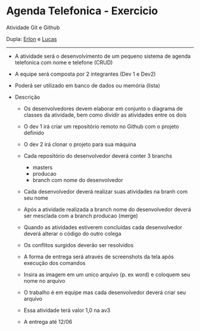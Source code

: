 # Agenda Telefonica - Exercicio


Atividade Git e Github

Dupla: [Erlon](https://github.com/ejrgeek/) e [Lucas](https://github.com/Lu342)

-----
- A atividade será o desenvolvimento de um pequeno sistema de agenda telefonica com nome e telefone (CRUD)
- A equipe será composta por 2 integrantes (Dev 1 e Dev2)
- Poderá ser utilizado em banco de dados ou memória (lista)
- Descrição

	- Os desenvolvedores devem elaborar em conjunto o diagrama de classes da atividade, bem como dividir as atividades entre os dois

	- O dev 1 irá criar um repositório remoto no Github com o projeto definido
	- O dev 2 irá clonar o projeto para sua máquina
	- Cada repositório do desenvolvedor deverá conter 3 branchs
		 - masters
		 - producao
		 - branch com nome do desenvolvedor

	- Cada desenvolvedor deverá realizar suas atividades na branh com seu nome
	- Após a atividade realizada a branch nome do desenvolvedor deverá ser mesclada com a branch producao (merge)
	- Quando as atividades estiverem concluídas cada desenvolvedor deverá alterar o código do outro colega
	- Os conflitos surgidos deverão ser resolvidos
	- A forma de entrega será através de screenshots da tela após execução dos comandos
	- Insira as imagem em um unico arquivo (p. ex word) e coloquem seu nome no arquivo
	- O trabalho é em equipe mas cada desenvolvedor deverá criar seu arquivo
	- Essa atividade terá valor 1,0 na av3
	- A entrega até 12/06
